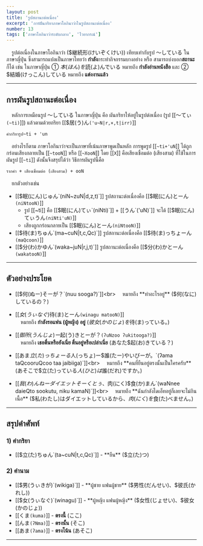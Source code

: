 ```yaml
---
layout: post
title: 'รูปสถานะต่อเนื่อง'
excerpt: 'การฝันกริยาภาษาโอกินาว่าในรูปสถานะต่อเนื่อง'
number: 13
tags: ['ภาษาโอกินาว่าระดับกลาง', 'ไวยากรณ์']
---
```


　รูปต่อเนื่องในภาษาโอกินาว่า ($継続形(けいぞくけい)) เทียบเท่ากับรูป ～している ในภาษาญี่ปุ่น ซึ่งสามารถแปลเป็นภาษาไทยว่า **กำลัง**กระทำกิจกรรมบางอย่าง หรือ สามารถบ่งบอก**สถานะ** ก็ได้ เช่น ในภาษาญี่ปุ่น ① $本(ほん)を$読(よ)んでいる หมายถึง **กำลังอ่านหนังสือ** และ ② $結婚(けっこん)している หมายถึง **แต่งงานแล้ว**

---

## การผันรูปสถานะต่อเนื่อง

　หลักการเหมือนรูป ～している ในภาษาญี่ปุ่น คือ ผันกริยาให้อยู่ในรูปต่อเนื่อง (รูป [[～てぃ`(~ti)`]]) แล้วตามด้วยกริยา [[$居(う)ん`('u~N|r,×,t|irr)`]]

```ryu
คำกริยารูป~ti + 'un
```

　อย่างไรก็ตาม ภาษาโอกินาว่าจะเป็นภาษาที่เน้นภาษาพูดเป็นหลัก การพูดรูป [[`~ti+'uN`]] ได้ถูกกร่อนเสียงกลายเป็น [[`~tooN`]] หรือ [[`~XooN`]] โดย [[`X`]] คือเสียงเชื่อมต่อ (เสียงสาม) ที่ใช้ในการผันรูป [[`~ti`]] ดังนั้นจึงสรุปได้ว่า วิธีการผันรูปนี้คือ

```ryu
รากคำ + เสียงเชื่อมต่อ (เสียงสาม) + ooN
```

　ยกตัวอย่างเช่น

- [[$眠(にん)じゅん`(niN~zuN|d,z,t)`]] รูปสถานะต่อเนื่องคือ [[$眠(にん)とーん`(niNtooN)`]]
    - รูป [[~ti]] คือ [[$眠(にん)てぃ`(niNti)`]] + [[うん`('uN)`]] จะได้ [[$眠(にん)てぃうん`(niNti'uN)`]]
    - เสียงถูกกร่อนกลายเป็น [[$眠(にん)とーん`(niNtooN)`]]
- [[$待(ま)ちゅん`(ma~cuN|t,c,Qc)`]] รูปสถานะต่อเนื่องคือ [[$待(ま)っちょーん`(maQcoon)`]]
- [[$分(わ)かゆん`(waka~juN|r,j,t)`]] รูปสถานะต่อเนื่องคือ [[$分(わ)かとーん`(wakatooN)`]]

---

## ตัวอย่างประโยค

- [[$何(ぬー)そーが？`(nuu sooga?)`]]<br>
    　หมายถึง **ทำอะไรอยู่** ($何(なに)しているの？)

- [[$女(うぃなぐ)$待(ま)とーん`(winagu matooN)`]]<br>
    　หมายถึง **กำลังรอแฟน (ผู้หญิง) อยู่** ($彼女(かのじょ)を$待(ま)っている。)

- [[$御所(うんじょ)ー$起(う)きとーが？`(ʔuNzoo ʔukitooga?)`]]<br>
    　หมายถึง **เธอตื่นหรือยังเนี่ย ตื่นอยู่หรือเปล่าเนี่ย** (あなた$起(お)きている？)

- [[あま$立(た)っちょーる$人(っちょ)ー$誰(たー)やいびーが。`(ʔama taQcooruQcoo taa jaibiiga)`]]<br>
    　หมายถึง **คนที่ยืนอยู่ตรงนั้นเป็นใครครับ** (あそこで$立(た)っている$人(ひと)は$誰(だれ)ですか。)

- [[$我(わ)んねーダイエットそーくとぅ、$肉(にく)$食(か)まん`(waNnee daieQto sookutu, niku kamaN)`]]<br>
    　หมายถึง **ฉันกำลังไดเอ็ทอยู่ก็เลยจะไม่กินเนื้อ** ($私(わたし)はダイエットしているから、$肉(にく)を$食(た)べません。)


---

## สรุปคำศัพท์

### 1) คำกริยา

- [[$立(た)ちゅん`(ta~cuN|t,c,Qc)`]] - **ยืน** ($立(た)つ)

### 2) คำนาม

- [[$男(うぃきが)`(wikiga)`]] - **ผู้ชาย แฟนผู้ชาย** ($男性(だんせい)、$彼氏(かれし))
- [[$女(うぃなぐ)`(winagu)`]] - **ผู้หญิง แฟนผู้หญิง** ($女性(じょせい)、$彼女(かのじょ))
- [[くま`(kuma)`]] - **ตรงนี้** (ここ)
- [[んま`(ʔNma)`]] - **ตรงนั้น** (そこ)
- [[あま`(ʔama)`]] - **ตรงโน้น** (あそこ)

---

